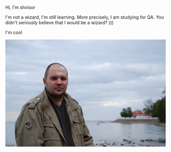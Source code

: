 Hi, I'm shvisor

I'm not a wizard, I'm still learning. 
More precisely, I am studying for QA.
You didn't seriously believe that I would be a wizard? )))

I'm cool

![photo](https://github.com/shvisor/images/blob/main/DSC_1500.JPG)
